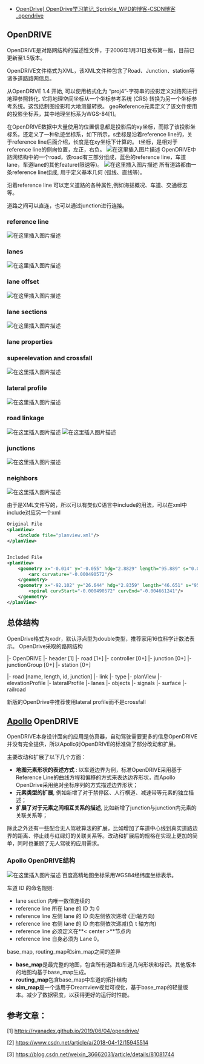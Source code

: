 - [OpenDrive\] OpenDrive学习笔记_Sprinkle_WPD的博客-CSDN博客_opendrive](https://blog.csdn.net/qq_26915769/article/details/100143871)

## OpenDRIVE

OpenDRIVE是对路网结构的描述性文件，于2006年1月31日发布第一版，目前已更新至1.5版本。

OpenDRIVE文件格式为XML，该XML文件种包含了Road、Junction、station等诸多道路路网信息。

从OpenDRIVE 1.4 开始, 可以使用格式化为 “proj4”-字符串的投影定义对路网进行地理参照转化. 它将地理空间坐标从一个坐标参考系统 (CRS) 转换为另一个坐标参考系统。这包括制图投影和大地测量转换。 geoReference元素定义了该文件使用的投影坐标系，其中地理坐标系为WGS-84[1]。

在OpenDRIVE数据中大量使用的位置信息都是投影后的xy坐标，而除了该投影坐标系，还定义了一种轨迹坐标系，如下所示，s坐标是沿着reference line的，关于reference line后面介绍，长度是在xy坐标下计算的。 t坐标，是相对于reference line的侧向位置，左正，右负。
![在这里插入图片描述](https://img-blog.csdnimg.cn/20190902165204462.?x-oss-process=image/watermark,type_ZmFuZ3poZW5naGVpdGk,shadow_10,text_aHR0cHM6Ly9ibG9nLmNzZG4ubmV0L3FxXzI2OTE1NzY5,size_16,color_FFFFFF,t_70)
OpenDRIVE中路网结构中的一个road，该road有三部分组成，蓝色的reference line，车道lane，车道lane的其他feature(限速等)。
![在这里插入图片描述](https://img-blog.csdnimg.cn/2019090216523723.?x-oss-process=image/watermark,type_ZmFuZ3poZW5naGVpdGk,shadow_10,text_aHR0cHM6Ly9ibG9nLmNzZG4ubmV0L3FxXzI2OTE1NzY5,size_16,color_FFFFFF,t_70)
所有道路都由一条reference line组成, 用于定义基本几何 (弧线、直线等)。

沿着reference line 可以定义道路的各种属性,例如海拔概况、车道、交通标志等。

道路之间可以直连，也可以通过junction进行连接。

### reference line

![在这里插入图片描述](https://img-blog.csdnimg.cn/20190902165548480.?x-oss-process=image/watermark,type_ZmFuZ3poZW5naGVpdGk,shadow_10,text_aHR0cHM6Ly9ibG9nLmNzZG4ubmV0L3FxXzI2OTE1NzY5,size_16,color_FFFFFF,t_70)

### lanes

![在这里插入图片描述](https://img-blog.csdnimg.cn/20190902165605270.?x-oss-process=image/watermark,type_ZmFuZ3poZW5naGVpdGk,shadow_10,text_aHR0cHM6Ly9ibG9nLmNzZG4ubmV0L3FxXzI2OTE1NzY5,size_16,color_FFFFFF,t_70)

### lane offset

![在这里插入图片描述](https://img-blog.csdnimg.cn/20190902165616856.?x-oss-process=image/watermark,type_ZmFuZ3poZW5naGVpdGk,shadow_10,text_aHR0cHM6Ly9ibG9nLmNzZG4ubmV0L3FxXzI2OTE1NzY5,size_16,color_FFFFFF,t_70)

### lane sections

![在这里插入图片描述](https://img-blog.csdnimg.cn/20190902165635632.?x-oss-process=image/watermark,type_ZmFuZ3poZW5naGVpdGk,shadow_10,text_aHR0cHM6Ly9ibG9nLmNzZG4ubmV0L3FxXzI2OTE1NzY5,size_16,color_FFFFFF,t_70)

### lane properties

### superelevation and crossfall

![在这里插入图片描述](https://img-blog.csdnimg.cn/20190902165733314.)

### lateral profile

![在这里插入图片描述](https://img-blog.csdnimg.cn/20190902165805429.)

### road linkage

![在这里插入图片描述](https://img-blog.csdnimg.cn/2019090216584085.?x-oss-process=image/watermark,type_ZmFuZ3poZW5naGVpdGk,shadow_10,text_aHR0cHM6Ly9ibG9nLmNzZG4ubmV0L3FxXzI2OTE1NzY5,size_16,color_FFFFFF,t_70)
![在这里插入图片描述](https://img-blog.csdnimg.cn/20190902165850213.?x-oss-process=image/watermark,type_ZmFuZ3poZW5naGVpdGk,shadow_10,text_aHR0cHM6Ly9ibG9nLmNzZG4ubmV0L3FxXzI2OTE1NzY5,size_16,color_FFFFFF,t_70)

### junctions

![在这里插入图片描述](https://img-blog.csdnimg.cn/20190902165908185.?x-oss-process=image/watermark,type_ZmFuZ3poZW5naGVpdGk,shadow_10,text_aHR0cHM6Ly9ibG9nLmNzZG4ubmV0L3FxXzI2OTE1NzY5,size_16,color_FFFFFF,t_70)

### neighbors

![在这里插入图片描述](https://img-blog.csdnimg.cn/20190902165944407.?x-oss-process=image/watermark,type_ZmFuZ3poZW5naGVpdGk,shadow_10,text_aHR0cHM6Ly9ibG9nLmNzZG4ubmV0L3FxXzI2OTE1NzY5,size_16,color_FFFFFF,t_70)

由于是XML文件写的，所以可以有类似C语言中include的用法，可以在xml中include对应另一个xml

```xml
Original File
<planView>
    <include file="planview.xml"/>
</planView>


Included File
<planView>
    <geometry x="-0.014" y="-0.055" hdg="2.8829" length="95.889" s="0.000">
        <arc curvature="-0.000490572"/>
    </geometry>
    <geometry x="-92.102" y="26.644" hdg="2.8359" length="46.651" s="95.889">
        <spiral curvStart="-0.000490572" curvEnd="-0.004661241"/>
    </geometry>
</planView>
```

## 总体结构

OpenDrive格式为xodr，默认浮点型为double类型，推荐家用16位科学计数法表示。
OpenDrive采取的路网结构

|- OpenDRIVE
|- header [1]
|- road [1+]
|- controller [0+]
|- junction [0+]
|- junctionGroup [0+]
|- station [0+]

|- road [name, length, id, junction]
|- link
|- type
|- planView
|- elevationProfile
|- lateralProfile
|- lanes
|- objects
|- signals
|- surface
|- railroad

新版的OpenDrive中推荐使用lateral profile而不是crossfall

## [Apollo](https://so.csdn.net/so/search?q=Apollo&spm=1001.2101.3001.7020) OpenDRIVE

OpenDRIVE本身设计面向的应用是仿真器，自动驾驶需要更多的信息OpenDRIVE并没有完全提供，所以Apollo对OpenDRIVE的标准做了部分改动和扩展。

主要改动和扩展了以下几个方面：

- **地图元素形状的表述方式** : 以车道边界为例，标准OpenDRIVE采用基于Reference Line的曲线方程和偏移的方式来表达边界形状，而Apollo OpenDrive采用绝对坐标序列的方式描述边界形状；
- **元素类型的扩展**, 例如新增了对于禁停区、人行横道、减速带等元素的独立描述；
- **扩展了对于元素之间相互关系的描述**, 比如新增了junction与junction内元素的关联关系等；

除此之外还有一些配合无人驾驶算法的扩展，比如增加了车道中心线到真实道路边界的距离、停止线与红绿灯的关联关系等。改动和扩展后的规格在实现上更加的简单，同时也兼顾了无人驾驶的应用需求。

### Apollo OpenDRIVE结构

![在这里插入图片描述](https://img-blog.csdnimg.cn/20190902170913369.?x-oss-process=image/watermark,type_ZmFuZ3poZW5naGVpdGk,shadow_10,text_aHR0cHM6Ly9ibG9nLmNzZG4ubmV0L3FxXzI2OTE1NzY5,size_16,color_FFFFFF,t_70)
百度高精地图坐标采用WGS84经纬度坐标表示。

车道 ID 的命名规则:

- lane section 内唯一数值连续的
- reference line 所在 lane 的 ID 为 0
- reference line 左侧 lane 的 ID 向左侧依次递增 (正t轴方向)
- reference line 右侧 lane 的 ID 向右侧依次递减(负 t 轴方向)
- reference line 必须定义在**< center >**节点内
- reference line 自身必须为 Lane 0。

base_map, routing_map和sim_map之间的差异

- **base_map**是最完整的地图，包含所有道路和车道几何形状和标识。其他版本的地图均基于base_map生成。
- **routing_map**包含base_map中车道的拓扑结构
- **sim_map**是一个适用于Dreamview视觉可视化，基于base_map的轻量版本。减少了数据密度，以获得更好的运行时性能。

## 参考文章：

[1] https://ryanadex.github.io/2019/06/04/opendrive/

[2] https://www.csdn.net/article/a/2018-04-12/15945514

[3] https://blog.csdn.net/weixin_36662031/article/details/81081744